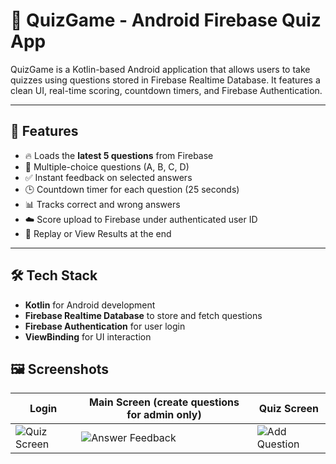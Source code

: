 # 📱 QuizGame - Android Firebase Quiz App

QuizGame is a Kotlin-based Android application that allows users to take quizzes using questions stored in Firebase Realtime Database. It features a clean UI, real-time scoring, countdown timers, and Firebase Authentication.

---

## 🚀 Features

- 🔥 Loads the **latest 5 questions** from Firebase
- 🧠 Multiple-choice questions (A, B, C, D)
- ✅ Instant feedback on selected answers
- 🕒 Countdown timer for each question (25 seconds)
- 📊 Tracks correct and wrong answers
- ☁️ Score upload to Firebase under authenticated user ID
- 🔁 Replay or View Results at the end

---

## 🛠️ Tech Stack

- **Kotlin** for Android development  
- **Firebase Realtime Database** to store and fetch questions  
- **Firebase Authentication** for user login  
- **ViewBinding** for UI interaction

## 🖼️ Screenshots

| Login | Main Screen (create questions for admin only) | Quiz Screen |
|-------------|------------------|----------------|
| ![Quiz Screen](https://github.com/user-attachments/assets/6d91d6ee-9ea1-4e77-8fe4-911a3a0e5e6a) | ![Answer Feedback](https://github.com/user-attachments/assets/39955010-e300-4fd8-ac24-38ab03d64b38) | ![Add Question](https://github.com/user-attachments/assets/af842428-60e0-4337-8e44-b2e367a53d38) |
  
